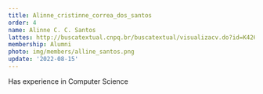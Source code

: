 ```yaml
---
title: Alinne_cristinne_correa_dos_santos
order: 4
name: Alinne C. C. Santos
lattes: http://buscatextual.cnpq.br/buscatextual/visualizacv.do?id=K4261616T8
membership: Alumni
photo: img/members/alline_santos.png
update: '2022-08-15'
---
```


Has experience in Computer Science